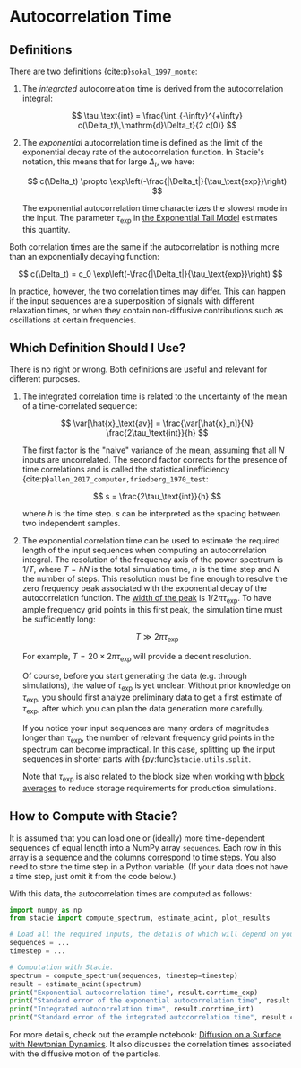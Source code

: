 # Autocorrelation Time

## Definitions

There are two definitions {cite:p}`sokal_1997_monte`:

1. The *integrated* autocorrelation time is derived from the autocorrelation integral:

    $$
        \tau_\text{int} = \frac{\int_{-\infty}^{+\infty} c(\Delta_t)\,\mathrm{d}\Delta_t}{2 c(0)}
    $$

2. The *exponential* autocorrelation time is defined as
   the limit of the exponential decay rate of the autocorrelation function.
   In Stacie's notation, this means that for large $\Delta_t$, we have:

    $$
        c(\Delta_t) \propto \exp\left(-\frac{|\Delta_t|}{\tau_\text{exp}}\right)
    $$

    The exponential autocorrelation time characterizes the slowest mode in the input.
    The parameter $\tau_\text{exp}$ in
    [the Exponential Tail Model](../autocorrelation_integral/model.md)
    estimates this quantity.

Both correlation times are the same if the autocorrelation is nothing more than
an exponentially decaying function:

$$
    c(\Delta_t) = c_0 \exp\left(-\frac{|\Delta_t|}{\tau_\text{exp}}\right)
$$

In practice, however, the two correlation times may differ.
This can happen if the input sequences
are a superposition of signals with different relaxation times,
or when they contain non-diffusive contributions such as oscillations at certain frequencies.



## Which Definition Should I Use?

There is no right or wrong.
Both definitions are useful and relevant for different purposes.

1. The integrated correlation time is related to the uncertainty of the mean
   of a time-correlated sequence:

    $$
        \var[\hat{x}_\text{av}] = \frac{\var[\hat{x}_n]}{N} \frac{2\tau_\text{int}}{h}
    $$

    The first factor is the "naive" variance of the mean,
    assuming that all $N$ inputs are uncorrelated.
    The second factor corrects for the presence of time correlations
    and is called the statistical inefficiency
    {cite:p}`allen_2017_computer,friedberg_1970_test`:

    $$
        s = \frac{2\tau_\text{int}}{h}
    $$

    where $h$ is the time step.
    $s$ can be interpreted as the spacing between two independent samples.

2. The exponential correlation time can be used to estimate the required length
   of the input sequences when computing an autocorrelation integral.
   The resolution of the frequency axis of the power spectrum is $1/T$,
   where $T=hN$ is the total simulation time,
   $h$ is the time step and $N$ the number of steps.
   This resolution must be fine enough to resolve the zero frequency peak
   associated with the exponential decay of the autocorrelation function.
   The [width of the peak](../autocorrelation_integral/model.md#peak-width)
   is $1/2\pi\tau_\text{exp}$.
   To have ample frequency grid points in this first peak,
   the simulation time must be sufficiently long:

    $$
        T \gg 2\pi\tau_\text{exp}
    $$

    For example, $T = 20 \times 2\pi\tau_\text{exp}$ will provide a decent resolution.

    Of course, before you start generating the data (e.g. through simulations),
    the value of $\tau_\text{exp}$ is yet unclear.
    Without prior knowledge on $\tau_\text{exp}$,
    you should first analyze preliminary data to get a first estimate of $\tau_\text{exp}$,
    after which you can plan the data generation more carefully.

    If you notice your input sequences are many orders of magnitudes longer than $\tau_\text{exp}$,
    the number of relevant frequency grid points in the spectrum can become impractical.
    In this case, splitting up the input sequences in shorter parts with
    {py:func}`stacie.utils.split`.

    Note that $\tau_\text{exp}$ is also related to the block size
    when working with [block averages](../advanced_topics/block_averages.md)
    to reduce storage requirements for production simulations.


## How to Compute with Stacie?

It is assumed that you can load one or (ideally) more
time-dependent sequences of equal length into a NumPy array `sequences`.
Each row in this array is a sequence and the columns correspond to time steps.
You also need to store the time step in a Python variable.
(If your data does not have a time step, just omit it from the code below.)

With this data, the autocorrelation times are computed as follows:

```python
import numpy as np
from stacie import compute_spectrum, estimate_acint, plot_results

# Load all the required inputs, the details of which will depend on your use case.
sequences = ...
timestep = ...

# Computation with Stacie.
spectrum = compute_spectrum(sequences, timestep=timestep)
result = estimate_acint(spectrum)
print("Exponential autocorrelation time", result.corrtime_exp)
print("Standard error of the exponential autocorrelation time", result.corrtime_exp_std)
print("Integrated autocorrelation time", result.corrtime_int)
print("Standard error of the integrated autocorrelation time", result.corrtime_int_std)
```

For more details, check out the example notebook:
[Diffusion on a Surface with Newtonian Dynamics](../../examples/surface_diffusion.py).
It also discusses the correlation times associated with the diffusive motion of the particles.
